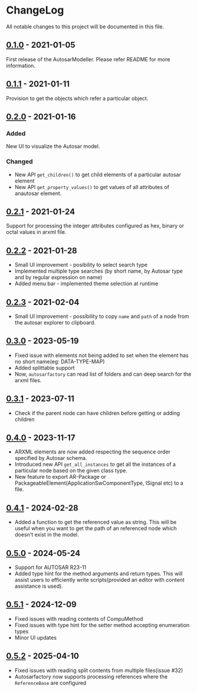 # ChangeLog
All notable changes to this project will be documented in this file.

## [0.1.0]() - 2021-01-05
First release of the AutosarModeller. Please refer README for more information.

## [0.1.1]() - 2021-01-11
Provision to get the objects which refer a particular object.

## [0.2.0]() - 2021-01-16
### Added
New UI to visualize the Autosar model.
### Changed
- New API `get_children()` to get child elements of a particular autosar element
- New API `get_property_values()` to get values of all attributes of anautosar element.

## [0.2.1]() - 2021-01-24
Support for processing the integer attributes configured as hex, binary or octal values in arxml file.

## [0.2.2]() - 2021-01-28
- Small UI improvement - posibility to select search type
- Implemented multiple type searches (by short name, by Autosar type and by regular expression on name)
- Added menu bar - implemented theme selection at runtime

## [0.2.3]() - 2021-02-04
- Small UI improvement - possibility to copy `name` and `path` of a node from the autosar explorer to clipboard.

## [0.3.0]() - 2023-05-19
- Fixed issue with elements not being added to set when the element has no short name(eg: DATA-TYPE-MAP)
- Added splittable support
- Now, `autosarfactory` can read list of folders and can deep search for the arxml files.

## [0.3.1]() - 2023-07-11
- Check if the parent node can have children before getting or adding children

## [0.4.0]() - 2023-11-17
- ARXML elements are now added respecting the sequence order specified by Autosar schema.
- Introduced new API `get_all_instances` to get all the instances of a particular node based on the given class type.
- New feature to export AR-Package or PackageableElement(ApplicationSwComponentType, ISignal etc) to a file.

## [0.4.1]() - 2024-02-28
- Added a function to get the referenced value as string. This will be useful when you want to get the path of an referenced node which doesn't exist in the model.

## [0.5.0]() - 2024-05-24
- Support for AUTOSAR R23-11
- Added type hint for the method arguments and return types. This will assist users to efficiently write scripts(provided an editor with content assistance is used).

## [0.5.1]() - 2024-12-09
- Fixed issues with reading contents of CompuMethod
- Fixed issues with type hint for the setter method accepting enumeration types
- Minor UI updates

## [0.5.2]() - 2025-04-10
- Fixed issues with reading split contents from multiple files(issue #32)
- Autosarfactory now supports processing references where the `ReferenceBase` are configured
